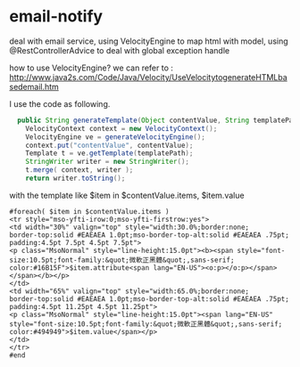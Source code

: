 # email-notify
deal with email service, using VelocityEngine to map html with model, using @RestControllerAdvice to deal with global exception handle

how to use VelocityEngine?
we can refer to : http://www.java2s.com/Code/Java/Velocity/UseVelocitytogenerateHTMLbasedemail.htm

I use the code as following.

```java
  public String generateTemplate(Object contentValue, String templatePath) {
    VelocityContext context = new VelocityContext();
    VelocityEngine ve = generateVelocityEngine();
    context.put("contentValue", contentValue);
    Template t = ve.getTemplate(templatePath);
    StringWriter writer = new StringWriter();
    t.merge( context, writer );
    return writer.toString();
``` 
with the template like $item in $contentValue.items, $item.value
```velocity 
#foreach( $item in $contentValue.items )
<tr style="mso-yfti-irow:0;mso-yfti-firstrow:yes">
<td width="30%" valign="top" style="width:30.0%;border:none;
border-top:solid #EAEAEA 1.0pt;mso-border-top-alt:solid #EAEAEA .75pt;
padding:4.5pt 7.5pt 4.5pt 7.5pt">
<p class="MsoNormal" style="line-height:15.0pt"><b><span style="font-size:10.5pt;font-family:&quot;微軟正黑體&quot;,sans-serif;
color:#16B15F">$item.attribute<span lang="EN-US"><o:p></o:p></span></span></b></p>
</td>
<td width="65%" valign="top" style="width:65.0%;border:none;
border-top:solid #EAEAEA 1.0pt;mso-border-top-alt:solid #EAEAEA .75pt;
padding:4.5pt 11.25pt 4.5pt 11.25pt">
<p class="MsoNormal" style="line-height:15.0pt"><span lang="EN-US" style="font-size:10.5pt;font-family:&quot;微軟正黑體&quot;,sans-serif;
color:#494949">$item.value</span></p>
</td>
</tr>
#end
 ``` 
